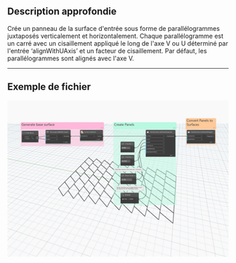 ## Description approfondie
Crée un panneau de la surface d&apos;entrée sous forme de parallélogrammes juxtaposés verticalement et horizontalement. Chaque parallélogramme est un carré avec un cisaillement appliqué le long de l&apos;axe V ou U déterminé par l&apos;entrée ‘alignWithUAxis’ et un facteur de cisaillement. Par défaut, les parallélogrammes sont alignés avec l&apos;axe V.
___
## Exemple de fichier

![ByParallelograms](./Autodesk.DesignScript.Geometry.PanelSurface.ByParallelograms_img.jpg)
